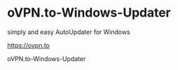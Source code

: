 oVPN.to-Windows-Updater
=======================
simply and easy AutoUpdater for Windows

https://ovpn.to

oVPN.to-Windows-Updater
